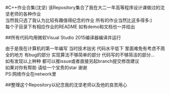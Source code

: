#C++作业合集(沈坚)
该Repository集合了我在大二一年高等程序设计课做过的沈坚老师的各种作业  
当然我只选了我认为比较有趣值得纪念的作业 所有的作业当然比这多得多:)  
每个子目录下有相应作业的README 如有demo和文档也一并给出

##所有代码均用微软Visual Studio 2015编译器编译并运行


由于是我在计算机的第一年编写 当时技术拙劣 代码水平低下
里面难免有考虑不周全的地方 有bug的部分 实现算法不够简单的部分 代码写的不够简洁的部分...  
如有发现以上种种 都可以推issue或者直接另起branch提交修改建议  
如果对你有帮助 请给一个宝贵的star 谢谢   
PS:网络作业在network里

##整理这个Repository以纪念我的沈坚老师以及他的良苦用心
